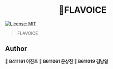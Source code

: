 <h1 align="center">🎤FLAVOICE</h1>
<p>
  <a href="#" target="_blank">
    <img alt="License: MIT" src="https://img.shields.io/badge/License-MIT-yellow.svg" />
  </a>
</p>

> FLAVOICE
## Author

👤 **B411161 이진호**
👤 **B611061 문상진**
👤 **B611019 김남일**
